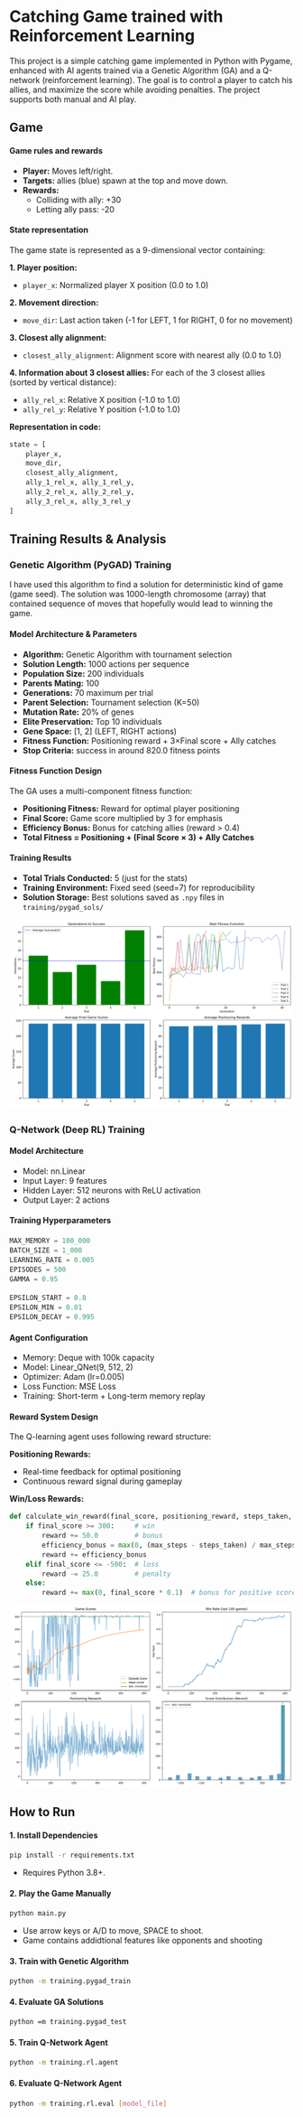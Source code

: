 # Catching Game trained with Reinforcement Learning

This project is a simple catching game implemented in Python with Pygame, enhanced with AI agents trained via a Genetic Algorithm (GA) and a Q-network (reinforcement learning). The goal is to control a player to catch his allies, and maximize the score while avoiding penalties. The project supports both manual and AI play.

## Game 

#### Game rules and rewards

- **Player:** Moves left/right.
- **Targets:** allies (blue) spawn at the top and move down.
- **Rewards:**
  - Colliding with ally: +30
  - Letting ally pass: -20

#### State representation
The game state is represented as a 9-dimensional vector containing:

**1. Player position:**
- `player_x`: Normalized player X position (0.0 to 1.0)

**2. Movement direction:**
- `move_dir`: Last action taken (-1 for LEFT, 1 for RIGHT, 0 for no movement)

**3. Closest ally alignment:**
- `closest_ally_alignment`: Alignment score with nearest ally (0.0 to 1.0)

**4. Information about 3 closest allies:**
For each of the 3 closest allies (sorted by vertical distance):
- `ally_rel_x`: Relative X position (-1.0 to 1.0)
- `ally_rel_y`: Relative Y position (-1.0 to 1.0)

**Representation in code:**
```python
state = [
    player_x,                    
    move_dir,                    
    closest_ally_alignment,      
    ally_1_rel_x, ally_1_rel_y,  
    ally_2_rel_x, ally_2_rel_y,    
    ally_3_rel_x, ally_3_rel_y   
]
```

## Training Results & Analysis

### Genetic Algorithm (PyGAD) Training

I have used this algorithm to find a solution for deterministic kind of game (game seed). The solution was 1000-length chromosome (array) that contained sequence of moves that hopefully would lead to winning the game. 

#### Model Architecture & Parameters
- **Algorithm:** Genetic Algorithm with tournament selection
- **Solution Length:** 1000 actions per sequence
- **Population Size:** 200 individuals
- **Parents Mating:** 100
- **Generations:** 70 maximum per trial
- **Parent Selection:** Tournament selection (K=50)
- **Mutation Rate:** 20% of genes
- **Elite Preservation:** Top 10 individuals
- **Gene Space:** [1, 2] (LEFT, RIGHT actions)
- **Fitness Function:** Positioning reward + 3×Final score + Ally catches
- **Stop Criteria:** success in around 820.0 fitness points

#### Fitness Function Design
The GA uses a multi-component fitness function:
- **Positioning Fitness:** Reward for optimal player positioning
- **Final Score:** Game score multiplied by 3 for emphasis
- **Efficiency Bonus:** Bonus for catching allies (reward > 0.4)
- **Total Fitness = Positioning + (Final Score × 3) + Ally Catches**

#### Training Results
- **Total Trials Conducted:** 5 (just for the stats)
- **Training Environment:** Fixed seed (seed=7) for reproducibility
- **Solution Storage:** Best solutions saved as `.npy` files in `training/pygad_sols/`

![GA results on plot](./training/pygad_sols/training_analysis.png)


### Q-Network (Deep RL) Training

#### Model Architecture
- Model: nn.Linear
- Input Layer: 9 features
- Hidden Layer: 512 neurons with ReLU activation
- Output Layer: 2 actions

#### Training Hyperparameters
```python
MAX_MEMORY = 100_000       
BATCH_SIZE = 1_000         
LEARNING_RATE = 0.005       
EPISODES = 500              
GAMMA = 0.95                

EPSILON_START = 0.8         
EPSILON_MIN = 0.01          
EPSILON_DECAY = 0.995       
```

#### Agent Configuration
- Memory: Deque with 100k capacity
- Model: Linear_QNet(9, 512, 2)
- Optimizer: Adam (lr=0.005)
- Loss Function: MSE Loss
- Training: Short-term + Long-term memory replay

#### Reward System Design
The Q-learning agent uses following reward structure:

**Positioning Rewards:**
- Real-time feedback for optimal positioning
- Continuous reward signal during gameplay

**Win/Loss Rewards:**
```python
def calculate_win_reward(final_score, positioning_reward, steps_taken, max_steps):
    if final_score >= 300:     # win 
        reward += 50.0         # bonus
        efficiency_bonus = max(0, (max_steps - steps_taken) / max_steps * 20)
        reward += efficiency_bonus
    elif final_score <= -500:  # loss 
        reward -= 25.0         # penalty
    else:
        reward += max(0, final_score * 0.1)  # bonus for positive scores
```

![Results](./training/rl/res.png)


## How to Run

#### 1. Install Dependencies

```bash
pip install -r requirements.txt
```

- Requires Python 3.8+.

#### 2. Play the Game Manually

```bash
python main.py
```

- Use arrow keys or A/D to move, SPACE to shoot.
- Game contains addidtional features like opponents and shooting

#### 3. Train with Genetic Algorithm

```bash
python -m training.pygad_train
```

#### 4. Evaluate GA Solutions

```bash
python =m training.pygad_test
```

#### 5. Train Q-Network Agent

```bash
python -m training.rl.agent
```

#### 6. Evaluate Q-Network Agent

```bash
python -m training.rl.eval [model_file]
```

